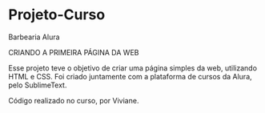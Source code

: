 # Projeto-Curso
Barbearia Alura

CRIANDO A PRIMEIRA PÁGINA DA WEB 

Esse projeto teve o objetivo de criar uma página simples da web, utilizando HTML e CSS. Foi criado juntamente com a plataforma de cursos da Alura, pelo  SublimeText.

Código realizado no curso, por Viviane.
